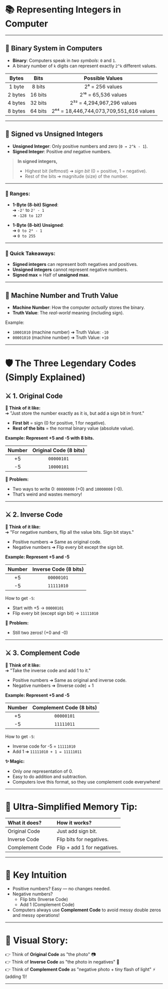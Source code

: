 # 📚 Representing Integers in Computer

---

## 🔹 Binary System in Computers

- **Binary**: Computers speak in *two symbols*: `0` and `1`.
- A binary number of `k` digits can represent exactly `2^k` different values.

| Bytes | Bits | Possible Values |
|:-----:|:----:|:---------------:|
| 1 byte | 8 bits | 2⁸ = 256 values |
| 2 bytes | 16 bits | 2¹⁶ = 65,536 values |
| 4 bytes | 32 bits | 2³² = 4,294,967,296 values |
| 8 bytes | 64 bits | 2⁶⁴ = 18,446,744,073,709,551,616 values |

---

## 🔹 Signed vs Unsigned Integers

- **Unsigned Integer**: Only positive numbers and zero (`0 ➔ 2^k - 1`).
- **Signed Integer**: Positive *and* negative numbers.

> **In signed integers,**
> - Highest bit (leftmost) ➔ *sign bit* (0 = positive, 1 = negative).
> - Rest of the bits ➔ magnitude (size) of the number.

---
### 📏 Ranges:

- **1-Byte (8-bit) Signed**:  
  ➔ `-2⁷` to `2⁷ - 1`  
  ➔ `-128 to 127`

- **1-Byte (8-bit) Unsigned**:  
  ➔ `0 to 2⁸ - 1`  
  ➔ `0 to 255`

---
### 📜 Quick Takeaways:

- **Signed integers** can represent both negatives and positives.
- **Unsigned integers** cannot represent negative numbers.
- **Signed max** ≈ Half of **unsigned max**.

---
## 🔹 Machine Number and Truth Value

- **Machine Number**: How the computer *actually* stores the binary.
- **Truth Value**: The *real-world* meaning (including sign).

Example:
- `10001010` (machine number) ➔ Truth Value: `-10`
- `00001010` (machine number) ➔ Truth Value: `+10`

---

# 🛡️ The Three Legendary Codes (Simply Explained)

## ⚔️ 1. Original Code

**💬 Think of it like:**  
➔ "Just store the number exactly as it is, but add a sign bit in front."

- **First bit** = sign (0 for positive, 1 for negative).
- **Rest of the bits** = the normal binary value (absolute value).

**Example: Represent +5 and -5 with 8 bits.**

| Number | Original Code (8 bits) |
|:------:|:---------------------:|
| +5 | `00000101` |
| -5 | `10000101` |

🧠 **Problem:**
- Two ways to write 0: `00000000` (+0) and `10000000` (-0).
- That’s weird and wastes memory!

---

## ⚔️ 2. Inverse Code 

**💬 Think of it like:**  
➔ "For negative numbers, flip all the value bits. Sign bit stays."

- Positive numbers ➔ Same as original code.
- Negative numbers ➔ Flip every bit except the sign bit.

**Example: Represent +5 and -5**

| Number | Inverse Code (8 bits) |
|:------:|:--------------------:|
| +5 | `00000101` |
| -5 | `11111010` |

How to get `-5`:
- Start with +5 → `00000101`
- Flip every bit (except sign bit) → `11111010`

🧠 **Problem:**
- Still two zeros! (+0 and -0)

---

## ⚔️ 3. Complement Code

**💬 Think of it like:**  
➔ "Take the inverse code and add 1 to it."

- Positive numbers ➔ Same as original and inverse code.
- Negative numbers ➔ (Inverse code) + 1

**Example: Represent +5 and -5**

| Number | Complement Code (8 bits) |
|:------:|:------------------------:|
| +5 | `00000101` |
| -5 | `11111011` |

How to get `-5`:
- Inverse code for -5 = `11111010`
- Add 1 ➔ `11111010 + 1 = 11111011`

**✨ Magic:**
- Only *one* representation of 0.
- Easy to do addition and subtraction.
- Computers love this format, so they use complement code everywhere!

---

# 📜 Ultra-Simplified Memory Tip:

| What it does? | How it works? |
|:------------|:-------------|
| Original Code | Just add sign bit. |
| Inverse Code | Flip bits for negatives. |
| Complement Code | Flip + add 1 for negatives. |

---

# 📣 **Key Intuition**

- Positive numbers? Easy — no changes needed.
- Negative numbers?
  - Flip bits (Inverse Code)
  - Add 1 (Complement Code)
- Computers always use **Complement Code** to avoid messy double zeros and messy operations!

---

# 🌟 Visual Story:

👉 Think of **Original Code** as "the photo" 📷  
👉 Think of **Inverse Code** as "the photo in negatives" 🖤  
👉 Think of **Complement Code** as "negative photo + tiny flash of light" ⚡ (adding 1)!

---



